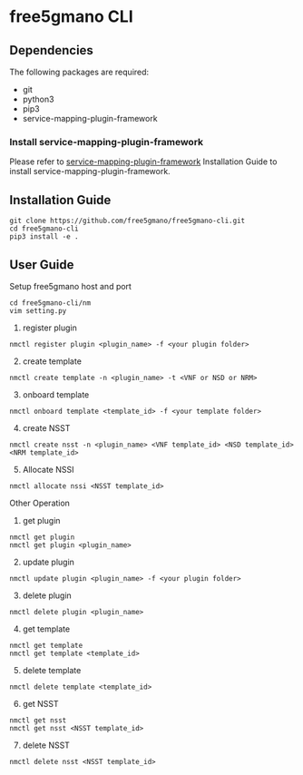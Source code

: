 # free5gmano CLI
## Dependencies
The following packages are required:

* git
* python3
* pip3
* service-mapping-plugin-framework
### Install service-mapping-plugin-framework
Please refer to [service-mapping-plugin-framework](https://github.com/free5gmano/service-mapping-plugin-framework) Installation Guide to install service-mapping-plugin-framework.
## Installation Guide
```
git clone https://github.com/free5gmano/free5gmano-cli.git
cd free5gmano-cli
pip3 install -e .
```
## User Guide
Setup free5gmano host and port
```
cd free5gmano-cli/nm
vim setting.py
```
1. register plugin
```
nmctl register plugin <plugin_name> -f <your plugin folder>
```

2. create template
```
nmctl create template -n <plugin_name> -t <VNF or NSD or NRM>
```

3. onboard template
```
nmctl onboard template <template_id> -f <your template folder>
```

4. create NSST
```
nmctl create nsst -n <plugin_name> <VNF template_id> <NSD template_id> <NRM template_id>
```

5. Allocate NSSI
```
nmctl allocate nssi <NSST template_id>
```

Other Operation
1. get plugin
```
nmctl get plugin
nmctl get plugin <plugin_name>
```

2. update plugin
```
nmctl update plugin <plugin_name> -f <your plugin folder>
```

3. delete plugin
```
nmctl delete plugin <plugin_name>
```

4. get template
```
nmctl get template
nmctl get template <template_id>
```

5. delete template
```
nmctl delete template <template_id>
```

6. get NSST
```
nmctl get nsst
nmctl get nsst <NSST template_id>
```

7. delete NSST
```
nmctl delete nsst <NSST template_id>
```
